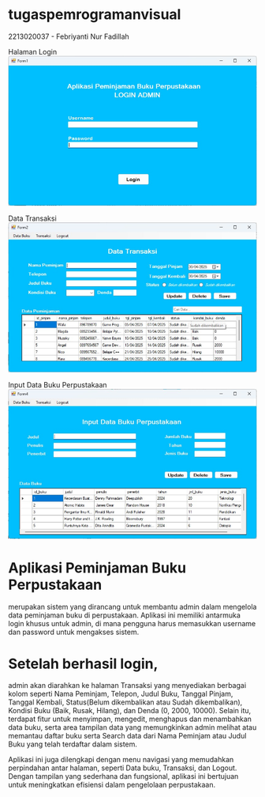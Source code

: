 # tugaspemrogramanvisual
2213020037 - Febriyanti Nur Fadillah

Halaman Login
![login](1.jpg)

Data Transaksi
![transaksi](2.jpg)

Input Data Buku Perpustakaan
![databuku](3.jpg)


# Aplikasi Peminjaman Buku Perpustakaan 
merupakan sistem yang dirancang untuk membantu admin dalam mengelola data peminjaman buku di perpustakaan. Aplikasi ini memiliki antarmuka login khusus untuk admin, di mana pengguna harus memasukkan username dan password untuk mengakses sistem. 
# Setelah berhasil login, 
admin akan diarahkan ke halaman Transaksi yang menyediakan berbagai kolom seperti Nama Peminjam, Telepon, Judul Buku, Tanggal Pinjam, Tanggal Kembali, Status(Belum dikembalikan atau Sudah dikembalikan), Kondisi Buku (Baik, Rusak, Hilang), dan Denda (0, 2000, 10000). Selain itu, terdapat fitur untuk menyimpan, mengedit, menghapus dan menambahkan data buku, serta area tampilan data yang memungkinkan admin melihat atau memantau daftar buku serta Search data dari Nama Peminjam atau Judul Buku yang telah terdaftar dalam sistem. 

Aplikasi ini juga dilengkapi dengan menu navigasi yang memudahkan perpindahan antar halaman, seperti Data buku, Transaksi, dan Logout. Dengan tampilan yang sederhana dan fungsional, aplikasi ini bertujuan untuk meningkatkan efisiensi dalam pengelolaan perpustakaan.

